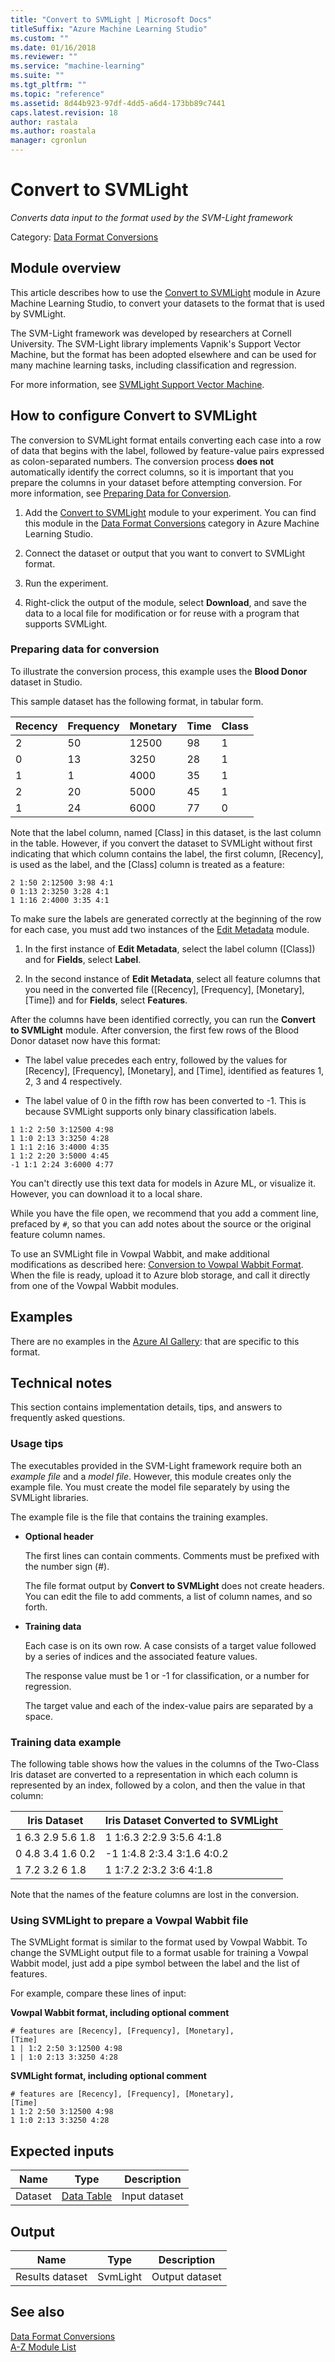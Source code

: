 ```yaml
---
title: "Convert to SVMLight | Microsoft Docs"
titleSuffix: "Azure Machine Learning Studio"
ms.custom: ""
ms.date: 01/16/2018
ms.reviewer: ""
ms.service: "machine-learning"
ms.suite: ""
ms.tgt_pltfrm: ""
ms.topic: "reference"
ms.assetid: 8d44b923-97df-4dd5-a6d4-173bb89c7441
caps.latest.revision: 18
author: rastala
ms.author: roastala
manager: cgronlun
---
```

# Convert to SVMLight
*Converts data input to the format used by the SVM-Light framework*  
  
 Category: [Data Format Conversions](data-format-conversions.md)  
  
## Module overview  
 
This article describes how to use the [Convert to SVMLight](convert-to-svmlight.md) module in Azure Machine Learning Studio, to convert your datasets to the format that is used by SVMLight. 

The SVM-Light framework was developed by researchers at Cornell University. The SVM-Light library implements Vapnik's Support Vector Machine, but the format has been adopted elsewhere and can be used for many machine learning tasks, including classification and regression.  
  
For more information, see [SVMLight Support Vector Machine](http://svmlight.joachims.org/).  
  
## How to configure Convert to SVMLight  

The conversion to SVMLight format entails converting each case into a row of data that begins with the label, followed by feature-value pairs expressed as colon-separated numbers. The conversion process **does not** automatically identify the correct columns, so it is important that you prepare the columns in your dataset before attempting conversion. For more information, see [Preparing Data for Conversion](#bkmk_PreparingData). 
    
1. Add the [Convert to SVMLight](convert-to-svmlight.md) module to your experiment. You can find this module in the [Data Format Conversions](data-format-conversions.md) category in Azure Machine Learning Studio. 

2. Connect the dataset or output that you want to convert to SVMLight format.

3. Run the experiment.

4. Right-click the output of the module, select **Download**, and save the data to a local file for modification or for reuse with a program that supports SVMLight.

### <a name="bkmk_PreparingData"></a>Preparing data for conversion

To illustrate the conversion process, this example uses the **Blood Donor** dataset in Studio. 

This sample dataset has the following format, in tabular form.  
  
|Recency|Frequency|Monetary|Time|Class|  
|-|-|-|-|-|  
|2|50|12500|98|1|  
|0|13|3250|28|1|  
|1|1|4000|35|1|  
|2|20|5000|45|1|  
 |1|24|6000|77|0|  
  
Note that the label column, named [Class] in this dataset, is the last column in the table. However, if you convert the dataset to SVMLight without first indicating that which column contains the label, the first column, [Recency], is used as the label, and the [Class] column is treated as a feature:  
  
<code>2 1:50 2:12500 3:98 4:1</code>  
<code>0 1:13 2:3250 3:28 4:1</code>   
<code>1 1:16 2:4000 3:35 4:1</code>  
  
To make sure the labels are generated correctly at the beginning of the row for each case, you must add two instances of the [Edit Metadata](edit-metadata.md) module.  
  
1. In the first instance of **Edit Metadata**, select the label column ([Class]) and for **Fields**, select **Label**.  
  
2. In the second instance of **Edit Metadata**, select all feature columns that you need in the converted file ([Recency], [Frequency], [Monetary], [Time]) and for **Fields**, select **Features**.  
  
After the columns have been identified correctly, you can run the **Convert to SVMLight** module. After conversion, the first few rows of the Blood Donor dataset now have this format: 

- The label value precedes each entry, followed by the values for [Recency], [Frequency], [Monetary], and [Time], identified as features 1, 2, 3 and 4 respectively.  
  
- The label value of 0 in the fifth row has been converted to -1. This is because SVMLight supports only binary classification labels.   
  
<code>1 1:2 2:50 3:12500 4:98</code>   
<code>1 1:0 2:13 3:3250 4:28</code>   
<code>1 1:1 2:16 3:4000 4:35</code>  
<code>1 1:2 2:20 3:5000 4:45</code>   
<code>-1 1:1 2:24 3:6000 4:77</code>   

You can't directly use this text data for models in Azure ML, or visualize it. However, you can download it to a local share. 

While you have the file open, we recommend that you add a comment line, prefaced by <code>#</code>, so that you can add notes about the source or the original feature column names. 

To use an SVMLight file in Vowpal Wabbit, and make additional modifications as described here: [Conversion to Vowpal Wabbit Format](#bkmk_VWConvert). When the file is ready, upload it to Azure blob storage, and call it directly from one of the Vowpal Wabbit modules.

## Examples  

There are no examples in the [Azure AI Gallery](https://gallery.cortanaintelligence.com/): that are specific to this format.
  
## Technical notes

This section contains implementation details, tips, and answers to frequently asked questions.

### Usage tips

The executables provided in the SVM-Light framework require both an *example file* and a *model file*. However, this module creates only the example file. You must create the model file separately by using the SVMLight libraries.  
  
The example file is the file that contains the training examples.  
  
-   **Optional header**  
  
     The first lines can contain comments. Comments must be prefixed with the number sign (#).  
  
     The file format output by **Convert to SVMLight** does not create headers. You can edit the file to add comments, a list of column names, and so forth.  
  
-   **Training data**  
  
     Each case is on its own row. A case consists of a target value followed by a series of indices and the associated feature values.  
  
     The response value must be 1 or -1 for classification, or a number for regression.  
  
     The target value and each of the index-value pairs are separated by a space.  
  
### Training data example

The following table shows how the values in the columns of the Two-Class Iris dataset are converted to a representation in which each column is represented by an index, followed by a colon, and then the value in that column:  
  
|Iris Dataset|Iris Dataset Converted to SVMLight|  
|------------------|----------------------------------------|  
|1 6.3 2.9 5.6 1.8|1 1:6.3 2:2.9 3:5.6 4:1.8|  
|0 4.8 3.4 1.6 0.2|-1 1:4.8 2:3.4 3:1.6 4:0.2|  
|1 7.2 3.2 6 1.8|1 1:7.2 2:3.2 3:6 4:1.8|  
  
 Note that the names of the feature columns are lost in the conversion.  
  
### <a name ="bkmk_VWConvert"></a>Using SVMLight to prepare a Vowpal Wabbit file
  
The SVMLight format is similar to the format used by Vowpal Wabbit. To change the SVMLight output file to a format usable for training a Vowpal Wabbit model, just add a pipe symbol between the label and the list of features.  
  
For example, compare these lines of input:  
  
**Vowpal Wabbit format, including optional comment**  
  
<code># features are [Recency], [Frequency], [Monetary], [Time]</code>  
<code>1 &#124; 1:2 2:50 3:12500 4:98</code>   
<code>1 &#124; 1:0 2:13 3:3250 4:28</code> 
  
**SVMLight format, including optional comment**  
  
<code># features are [Recency], [Frequency], [Monetary], [Time]</code>  
<code>1 1:2 2:50 3:12500 4:98</code>   
<code>1 1:0 2:13 3:3250 4:28</code>  
  
##  Expected inputs  
  
|Name|Type|Description|  
|----------|----------|-----------------|  
|Dataset|[Data Table](data-table.md)|Input dataset|  
  
##  Output  
  
|Name|Type|Description|  
|----------|----------|-----------------|  
|Results dataset|SvmLight|Output dataset|  
  
## See also  
 [Data Format Conversions](data-format-conversions.md)   
 [A-Z Module List](a-z-module-list.md)